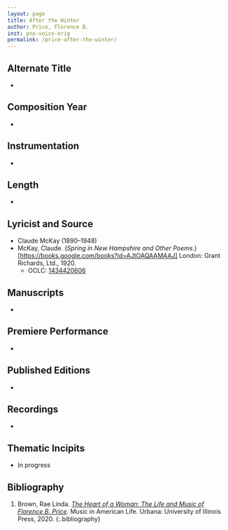 ```yaml
---
layout: page
title: After the Winter
author: Price, Florence B.
inst: pno-voice-orig
permalink: /price-after-the-winter/
---
```


## Alternate Title
- 

## Composition Year
- 

## Instrumentation
- 

## Length
- 

## Lyricist and Source
- Claude McKay (1890&ndash;1948)
- McKay, Claude. (*Spring in New Hampshire and Other Poems*.)[https://books.google.com/books?id=AJtOAQAAMAAJ] London: Grant Richards, Ltd., 1920.
     * OCLC: <a href="https://search.worldcat.org/title/1434420606" target="_blank">1434420606</a>

## Manuscripts
- 

## Premiere Performance
- 

## Published Editions
- 

## Recordings
- 

## Thematic Incipits
- In progress

## Bibliography
1. Brown, Rae Linda. <a href="https://www.worldcat.org/title/1122800180" target="_blank">*The Heart of a Woman: The Life and Music of Florence B. Price*</a>. Music in American Life. Urbana: University of Illinois Press, 2020.
{:.bibliography}
